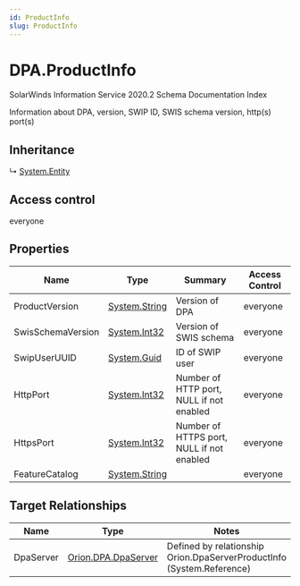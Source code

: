 ```yaml
---
id: ProductInfo
slug: ProductInfo
---
```


# DPA.ProductInfo

SolarWinds Information Service 2020.2 Schema Documentation Index

Information about DPA, version, SWIP ID, SWIS schema version, http(s) port(s)

## Inheritance

↳ [System.Entity](./../System/Entity)

## Access control

everyone

## Properties

| Name | Type | Summary | Access Control |
| ------ | ------ | ------ | ------ |
| ProductVersion | [System.String](https://docs.microsoft.com/en-us/dotnet/api/system.string) | Version of DPA | everyone |
| SwisSchemaVersion | [System.Int32](https://docs.microsoft.com/en-us/dotnet/api/system.int32) | Version of SWIS schema | everyone |
| SwipUserUUID | [System.Guid](https://docs.microsoft.com/en-us/dotnet/api/system.guid) | ID of SWIP user | everyone |
| HttpPort | [System.Int32](https://docs.microsoft.com/en-us/dotnet/api/system.int32) | Number of HTTP port, NULL if not enabled | everyone |
| HttpsPort | [System.Int32](https://docs.microsoft.com/en-us/dotnet/api/system.int32) | Number of HTTPS port, NULL if not enabled | everyone |
| FeatureCatalog | [System.String](https://docs.microsoft.com/en-us/dotnet/api/system.string) |  | everyone |

## Target Relationships

| Name | Type | Notes |
| ------ | ------ | ------ |
| DpaServer | [Orion.DPA.DpaServer](./../Orion.DPA/DpaServer) | Defined by relationship Orion.DpaServerProductInfo (System.Reference) |

